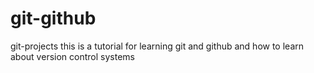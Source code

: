 # git-github
git-projects
this is a tutorial for learning git and github and how to learn about version control systems
